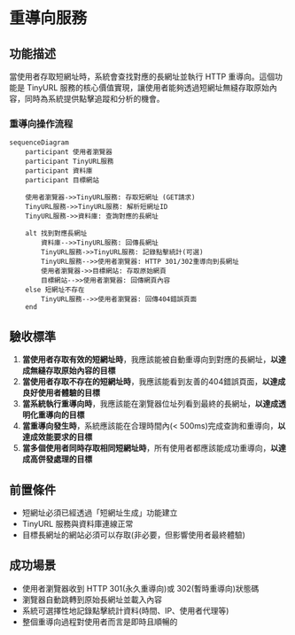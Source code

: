 # 重導向服務

## 功能描述

當使用者存取短網址時，系統會查找對應的長網址並執行 HTTP 重導向。這個功能是 TinyURL 服務的核心價值實現，讓使用者能夠透過短網址無縫存取原始內容，同時為系統提供點擊追蹤和分析的機會。

### 重導向操作流程

```mermaid
sequenceDiagram
    participant 使用者瀏覽器
    participant TinyURL服務
    participant 資料庫
    participant 目標網站

    使用者瀏覽器->>TinyURL服務: 存取短網址 (GET請求)
    TinyURL服務->>TinyURL服務: 解析短網址ID
    TinyURL服務->>資料庫: 查詢對應的長網址

    alt 找到對應長網址
        資料庫-->>TinyURL服務: 回傳長網址
        TinyURL服務->>TinyURL服務: 記錄點擊統計(可選)
        TinyURL服務-->>使用者瀏覽器: HTTP 301/302重導向到長網址
        使用者瀏覽器->>目標網站: 存取原始網頁
        目標網站-->>使用者瀏覽器: 回傳網頁內容
    else 短網址不存在
        TinyURL服務-->>使用者瀏覽器: 回傳404錯誤頁面
    end
```

## 驗收標準

1. **當使用者存取有效的短網址時**，我應該能被自動重導向到對應的長網址，**以達成無縫存取原始內容的目標**
2. **當使用者存取不存在的短網址時**，我應該能看到友善的404錯誤頁面，**以達成良好使用者體驗的目標**
3. **當系統執行重導向時**，我應該能在瀏覽器位址列看到最終的長網址，**以達成透明化重導向的目標**
4. **當重導向發生時**，系統應該能在合理時間內(< 500ms)完成查詢和重導向，**以達成效能要求的目標**
5. **當多個使用者同時存取相同短網址時**，所有使用者都應該能成功重導向，**以達成高併發處理的目標**

## 前置條件

- 短網址必須已經透過「短網址生成」功能建立
- TinyURL 服務與資料庫連線正常
- 目標長網址的網站必須可以存取(非必要，但影響使用者最終體驗)

## 成功場景

- 使用者瀏覽器收到 HTTP 301(永久重導向)或 302(暫時重導向)狀態碼
- 瀏覽器自動跳轉到原始長網址並載入內容
- 系統可選擇性地記錄點擊統計資料(時間、IP、使用者代理等)
- 整個重導向過程對使用者而言是即時且順暢的